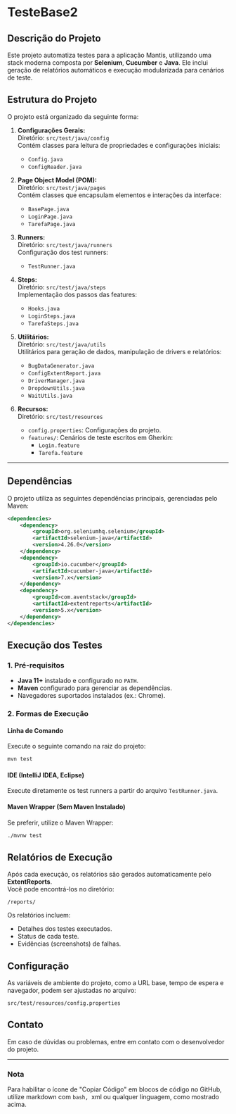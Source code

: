 
# TesteBase2

## Descrição do Projeto  
Este projeto automatiza testes para a aplicação Mantis, utilizando uma stack moderna composta por **Selenium**, **Cucumber** e **Java**. Ele inclui geração de relatórios automáticos e execução modularizada para cenários de teste.

## Estrutura do Projeto  
O projeto está organizado da seguinte forma:

1. **Configurações Gerais:**  
   Diretório: `src/test/java/config`  
   Contém classes para leitura de propriedades e configurações iniciais:  
   - `Config.java`  
   - `ConfigReader.java`  

2. **Page Object Model (POM):**  
   Diretório: `src/test/java/pages`  
   Contém classes que encapsulam elementos e interações da interface:  
   - `BasePage.java`  
   - `LoginPage.java`  
   - `TarefaPage.java`  

3. **Runners:**  
   Diretório: `src/test/java/runners`  
   Configuração dos test runners:  
   - `TestRunner.java`  

4. **Steps:**  
   Diretório: `src/test/java/steps`  
   Implementação dos passos das features:  
   - `Hooks.java`  
   - `LoginSteps.java`  
   - `TarefaSteps.java`  

5. **Utilitários:**  
   Diretório: `src/test/java/utils`  
   Utilitários para geração de dados, manipulação de drivers e relatórios:  
   - `BugDataGenerator.java`  
   - `ConfigExtentReport.java`  
   - `DriverManager.java`  
   - `DropdownUtils.java`  
   - `WaitUtils.java`  

6. **Recursos:**  
   Diretório: `src/test/resources`  
   - `config.properties`: Configurações do projeto.  
   - `features/`: Cenários de teste escritos em Gherkin:  
     - `Login.feature`  
     - `Tarefa.feature`  

---

## Dependências  
O projeto utiliza as seguintes dependências principais, gerenciadas pelo Maven:

```xml
<dependencies>
    <dependency>
        <groupId>org.seleniumhq.selenium</groupId>
        <artifactId>selenium-java</artifactId>
        <version>4.26.0</version>
    </dependency>
    <dependency>
        <groupId>io.cucumber</groupId>
        <artifactId>cucumber-java</artifactId>
        <version>7.x</version>
    </dependency>
    <dependency>
        <groupId>com.aventstack</groupId>
        <artifactId>extentreports</artifactId>
        <version>5.x</version>
    </dependency>
</dependencies>
```

## Execução dos Testes  

### 1. Pré-requisitos  
- **Java 11+** instalado e configurado no `PATH`.  
- **Maven** configurado para gerenciar as dependências.  
- Navegadores suportados instalados (ex.: Chrome).  

### 2. Formas de Execução  

#### Linha de Comando  
Execute o seguinte comando na raiz do projeto:  

```bash
mvn test
```

#### IDE (IntelliJ IDEA, Eclipse)  
Execute diretamente os test runners a partir do arquivo `TestRunner.java`.

#### Maven Wrapper (Sem Maven Instalado)  
Se preferir, utilize o Maven Wrapper:  

```bash
./mvnw test
```

## Relatórios de Execução  

Após cada execução, os relatórios são gerados automaticamente pelo **ExtentReports**.  
Você pode encontrá-los no diretório:  

```plaintext
/reports/
```

Os relatórios incluem:  
- Detalhes dos testes executados.  
- Status de cada teste.  
- Evidências (screenshots) de falhas.  

## Configuração  

As variáveis de ambiente do projeto, como a URL base, tempo de espera e navegador, podem ser ajustadas no arquivo:  

```plaintext
src/test/resources/config.properties
```

## Contato  

Em caso de dúvidas ou problemas, entre em contato com o desenvolvedor do projeto.

---

### Nota  
Para habilitar o ícone de "Copiar Código" em blocos de código no GitHub, utilize markdown com ```bash, ```xml ou qualquer linguagem, como mostrado acima.
